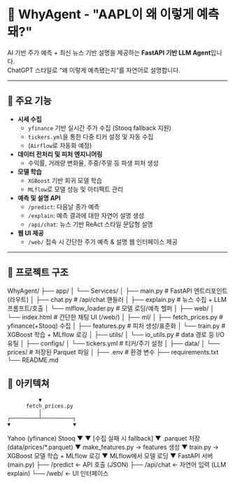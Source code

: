 # 🧠 WhyAgent - "AAPL이 왜 이렇게 예측돼?"

AI 기반 주가 예측 + 최신 뉴스 기반 설명을 제공하는 **FastAPI 기반 LLM Agent**입니다.  
ChatGPT 스타일로 “왜 이렇게 예측됐는지”를 자연어로 설명합니다.

---

## 🔧 주요 기능

- **시세 수집**  
  - `yfinance` 기반 실시간 주가 수집 (Stooq fallback 지원)
  - `tickers.yml`을 통한 다중 티커 설정 및 자동 수집
  - (`Airflow`로 자동화 예정)
- **데이터 전처리 및 피처 엔지니어링**
  - 수익률, 거래량 변화율, 주중/주말 등 파생 피처 생성
- **모델 학습**
  - `XGBoost` 기반 회귀 모델 학습
  - `MLflow`로 모델 성능 및 아티팩트 관리
- **예측 및 설명 API**
  - `/predict`: 다음날 종가 예측
  - `/explain`: 예측 결과에 대한 자연어 설명 생성
  - `/api/chat`: 뉴스 기반 ReAct 스타일 문답형 설명
- **웹 UI 제공**
  - `/web/` 접속 시 간단한 주가 예측 & 설명 웹 인터페이스 제공

---

## 📁 프로젝트 구조

WhyAgent/
├── app/
│   └── Services/
│       ├── main.py              # FastAPI 엔트리포인트 (라우트)
│       ├── chat.py              # /api/chat 핸들러
│       ├── explain.py           # 뉴스 수집 + LLM 프롬프트/호출
│       └── mlflow_loader.py     # 모델 로딩/예측 헬퍼
│
├── web/
│   └── index.html               # 간단한 채팅 UI (/web/)
│
├── ml/
│   ├── fetch_prices.py          # yfinance(+Stooq) 수집
│   ├── features.py              # 피처 생성/표준화
│   └── train.py                 # XGBoost 학습 + MLflow 로깅
│
├── utils/
│   └── io_utils.py              # data 경로 등 I/O 유틸
│
├── configs/
│   └── tickers.yml              # 티커/주기 설정
│
├── data/
│   └── prices/                  # 저장된 Parquet 파일
│
├── .env                         # 환경 변수
├── requirements.txt
└── README.md



## 🚧 아키텍쳐

              ▼
          fetch_prices.py
              │
    ┌─────────┴──────────┐
    ▼                    ▼
Yahoo (yfinance)       Stooq
    ▼                    ▼
  [수집 실패 시 fallback]
    ▼
.parquet 저장 (data/prices/*.parquet)
    ▼
make_features.py → features 생성
    ▼
train.py → XGBoost 모델 학습 + MLflow 로깅
    ▼
MLflow에서 모델 로딩
    ▼
FastAPI 서버 (main.py)
    ├── /predict   ← API 호출 (JSON)
    ├── /api/chat  ← 자연어 입력 (LLM explain)
    └── /web/      ← UI 인터페이스

